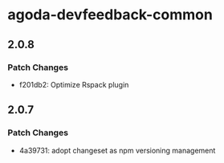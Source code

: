 # agoda-devfeedback-common

## 2.0.8

### Patch Changes

- f201db2: Optimize Rspack plugin

## 2.0.7

### Patch Changes

- 4a39731: adopt changeset as npm versioning management
